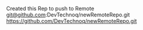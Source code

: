 Created this Rep to push to Remote
git@github.com:DevTechnoq/newRemoteRepo.git
https://github.com/DevTechnoq/newRemoteRepo.git
